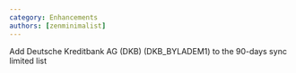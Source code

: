```yaml
---
category: Enhancements
authors: [zenminimalist]
---
```

Add Deutsche Kreditbank AG (DKB) (DKB_BYLADEM1) to the 90-days sync limited list
